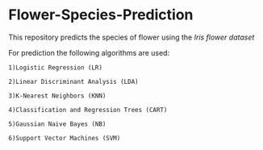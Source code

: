 # Flower-Species-Prediction
This repository predicts the species of flower using the *Iris flower dataset*

For prediction the following algorithms are used:

    1)Logistic Regression (LR)
   
    2)Linear Discriminant Analysis (LDA)
    
    3)K-Nearest Neighbors (KNN)
    
    4)Classification and Regression Trees (CART)
    
    5)Gaussian Naive Bayes (NB)
    
    6)Support Vector Machines (SVM)


